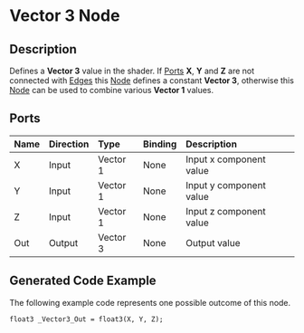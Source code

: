 # Vector 3 Node

## Description

Defines a **Vector 3** value in the shader. If [Ports](Port.md) **X**, **Y** and **Z** are not connected with [Edges](Edge.md) this [Node](Node.md) defines a constant **Vector 3**, otherwise this [Node](Node.md) can be used to combine various **Vector 1** values.

## Ports

| Name        | Direction           | Type  | Binding | Description |
|:------------ |:-------------|:-----|:---|:---|
| X      | Input | Vector 1 | None | Input x component value |
| Y      | Input | Vector 1 | None | Input y component value |
| Z      | Input | Vector 1 | None | Input z component value |
| Out | Output      |    Vector 3 | None | Output value |

## Generated Code Example

The following example code represents one possible outcome of this node.

```
float3 _Vector3_Out = float3(X, Y, Z);
```
